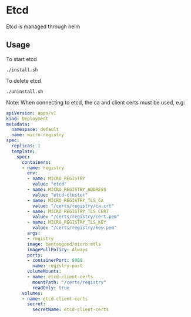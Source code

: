 # Etcd

Etcd is managed through helm

## Usage

To start etcd

```
./install.sh
```

To delete etcd

```
./uninstall.sh
```

Note: When connecting to etcd, the ca and client certs must be used, e.g:

```yaml
apiVersion: apps/v1
kind: Deployment
metadata:
  namespace: default
  name: micro-registry
spec:
  replicas: 1
  template:
    spec:
      containers:
      - name: registry
        env:
        - name: MICRO_REGISTRY
          value: "etcd"
        - name: MICRO_REGISTRY_ADDRESS
          value: "etcd-cluster"
        - name: MICRO_REGISTRY_TLS_CA
          value: "/certs/registry/ca.crt"
        - name: MICRO_REGISTRY_TLS_CERT
          value: "/certs/registry/cert.pem"
        - name: MICRO_REGISTRY_TLS_KEY
          value: "/certs/registry/key.pem"
        args:
        - registry
        image: bentoogood/micro:mtls
        imagePullPolicy: Always
        ports:
        - containerPort: 8000
          name: registry-port
        volumeMounts:
        - name: etcd-client-certs
          mountPath: "/certs/registry"
          readOnly: true
      volumes:
      - name: etcd-client-certs
        secret:
          secretName: etcd-client-certs
```